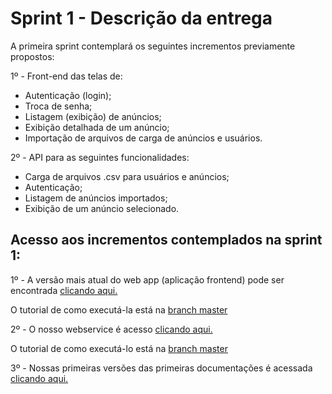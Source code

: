 # Sprint 1 - Descrição da entrega

A primeira sprint contemplará os seguintes incrementos previamente propostos:

1º - Front-end das telas de: 
- Autenticação (login);
- Troca de senha;
- Listagem (exibição) de anúncios;
- Exibição detalhada de um anúncio;
- Importação de arquivos de carga de anúncios e usuários.


2º - API para as seguintes funcionalidades:

- Carga de arquivos .csv para usuários e anúncios;
- Autenticação;
- Listagem de anúncios importados;
- Exibição de um anúncio selecionado.



## Acesso aos incrementos contemplados na sprint 1:

1º - A versão mais atual do web app (aplicação frontend) pode ser encontrada [clicando aqui.](https://github.com/OneCar-API/onecar-web/tree/develop)

O tutorial de como executá-la está na [branch master](https://github.com/OneCar-API/onecar-web/)

2º - O nosso webservice é acesso [clicando aqui.](https://github.com/OneCar-API/onecar-webservice/tree/develop)

O tutorial de como executá-lo está na [branch master](https://github.com/OneCar-API/onecar-webservice/)

3º - Nossas primeiras versões das primeiras documentações é acessada [clicando aqui.](https://github.com/OneCar-API/onecar-docs)
